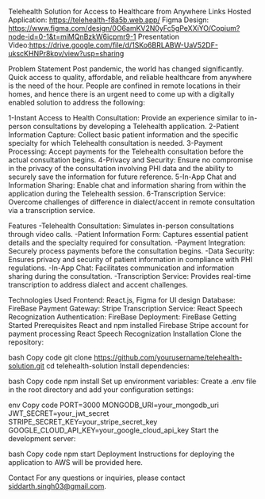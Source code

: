 Telehealth Solution for Access to Healthcare from Anywhere
Links
Hosted Application: https://telehealth-f8a5b.web.app/
Figma Design: https://www.figma.com/design/0O6amKV2N0yFc5gPeXXiYO/Copium?node-id=0-1&t=miMQnBzkW6icpmr9-1
Presentation Video:https://drive.google.com/file/d/1SKo6BRLABW-UaV52DF-ukscKHNPr8kpv/view?usp=sharing

Problem Statement
Post pandemic, the world has changed significantly. Quick access to quality, affordable, and reliable healthcare from anywhere is the need of the hour. People are confined in remote locations in their homes, and hence there is an urgent need to come up with a digitally enabled solution to address the following:

1-Instant Access to Health Consultation: Provide an experience similar to in-person consultations by developing a Telehealth application.
2-Patient Information Capture: Collect basic patient information and the specific specialty for which Telehealth consultation is needed.
3-Payment Processing: Accept payments for the Telehealth consultation before the actual consultation begins.
4-Privacy and Security: Ensure no compromise in the privacy of the consultation involving PHI data and the ability to securely save the information for future reference.
5-In-App Chat and Information Sharing: Enable chat and information sharing from within the application during the Telehealth session.
6-Transcription Service: Overcome challenges of difference in dialect/accent in remote consultation via a transcription service.

Features
-Telehealth Consultation: Simulates in-person consultations through video calls.
-Patient Information Form: Captures essential patient details and the specialty required for consultation.
-Payment Integration: Securely process payments before the consultation begins.
-Data Security: Ensures privacy and security of patient information in compliance with PHI regulations.
-In-App Chat: Facilitates communication and information sharing during the consultation.
-Transcription Service: Provides real-time transcription to address dialect and accent challenges.

Technologies Used
Frontend: React.js, Figma for UI design
Database: FireBase
Payment Gateway: Stripe
Transcription Service: React Speech Recognization
Authentication: FireBase
Deployment: FireBase
Getting Started
Prerequisites
React and npm installed
Firebase
Stripe account for payment processing
React Speech Recognization
Installation
Clone the repository:

bash
Copy code
git clone https://github.com/yourusername/telehealth-solution.git
cd telehealth-solution
Install dependencies:

bash
Copy code
npm install
Set up environment variables:
Create a .env file in the root directory and add your configuration settings:

env
Copy code
PORT=3000
MONGODB_URI=your_mongodb_uri
JWT_SECRET=your_jwt_secret
STRIPE_SECRET_KEY=your_stripe_secret_key
GOOGLE_CLOUD_API_KEY=your_google_cloud_api_key
Start the development server:

bash
Copy code
npm start
Deployment
Instructions for deploying the application to AWS will be provided here.




Contact
For any questions or inquiries, please contact siddarth.singh03@gmail.com.

